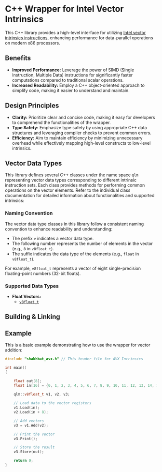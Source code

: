 # C++ Wrapper for Intel Vector Intrinsics

This C++ library provides a high-level interface for utilizing [Intel vector intrinsics instructions](https://www.intel.com/content/www/us/en/docs/intrinsics-guide/index.html), enhancing performance for data-parallel operations on modern x86 processors.

## Benefits

- **Improved Performance:** Leverage the power of SIMD (Single Instruction, Multiple Data) instructions for significantly faster computations compared to traditional scalar operations.
- **Increased Readability:** Employ a C++ object-oriented approach to simplify code, making it easier to understand and maintain.

## Design Principles

- **Clarity:** Prioritize clear and concise code, making it easy for developers to comprehend the functionalities of the wrapper.
- **Type Safety:** Emphasize type safety by using appropriate C++ data structures and leveraging compiler checks to prevent common errors.
- **Efficiency:** Aim to maintain efficiency by minimizing unnecessary overhead while effectively mapping high-level constructs to low-level intrinsics.

## Vector Data Types

This library defines several C++ classes under the name space `qlm` representing vector data types corresponding 
to different intrinsic instruction sets. Each class provides methods for performing common
operations on the vector elements. Refer to the individual class documentation for detailed information about functionalities and supported intrinsics:

### Naming Convention

The vector data type classes in this library follow a consistent naming convention to enhance readability and understanding:

* The prefix `v` indicates a vector data type.
* The following number represents the number of elements in the vector (e.g., `8` in `v8float_t`).
* The suffix indicates the data type of the elements (e.g., `float` in `v8float_t`).

For example, `v8float_t` represents a vector of eight single-precision floating-point numbers (32-bit floats).


### Supported Data Types

* **Float Vectors:**
    * [`v8float_t`](doc/v8float_t.md)


## Building & Linking


## Example

This is a basic example demonstrating how to use the wrapper for vector addition:

```c++
#include "shakhbat_avx.h" // This header file for AVX Intrinsics

int main() 
{

    float out[8];
    float in[16] = {0, 1, 2, 3, 4, 5, 6, 7, 8, 9, 10, 11, 12, 13, 14, 15};
     
    qlm::v8float_t v1, v2, v3;

    // Load data to the vector registers
    v1.Load(in);
    v2.Load(in + 8);

    // Add vectors
    v3 = v1.Add(v2);

    // Print the vector
    v3.Print();

    // Store the result
    v3.Store(out);

    return 0;
}
